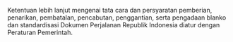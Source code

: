 Ketentuan lebih lanjut mengenai tata cara dan persyaratan pemberian, penarikan, pembatalan, pencabutan, penggantian, serta pengadaan blanko dan standardisasi Dokumen Perjalanan Republik Indonesia diatur dengan Peraturan Pemerintah.